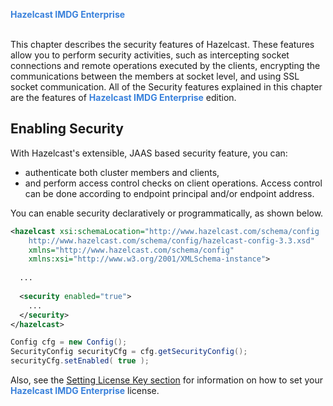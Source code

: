 


<font color="#3981DB">**Hazelcast IMDG Enterprise**</font>
<br></br>

This chapter describes the security features of Hazelcast. These features allow you to perform security activities, such as intercepting socket connections and remote operations executed by the clients, encrypting the communications between the members at socket level, and using SSL socket communication. All of the Security features explained in this chapter are the features of <font color="#3981DB">**Hazelcast IMDG Enterprise**</font> edition.



## Enabling Security

With Hazelcast's extensible, JAAS based security feature, you can:

- authenticate both cluster members and clients, 
- and perform access control checks on client operations. Access control can be done according to endpoint principal and/or endpoint address. 

You can enable security declaratively or programmatically, as shown below.


```xml
<hazelcast xsi:schemaLocation="http://www.hazelcast.com/schema/config
    http://www.hazelcast.com/schema/config/hazelcast-config-3.3.xsd"
    xmlns="http://www.hazelcast.com/schema/config"
    xmlns:xsi="http://www.w3.org/2001/XMLSchema-instance">
    
  ...
    
  <security enabled="true">
    ...
  </security>
</hazelcast>
```



```java
Config cfg = new Config();
SecurityConfig securityCfg = cfg.getSecurityConfig();
securityCfg.setEnabled( true );
```

Also, see the [Setting License Key section](/01_Getting_Started/100_Installation.md) for information on how to set your <font color="#3981DB">**Hazelcast IMDG Enterprise**</font> license.

